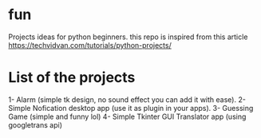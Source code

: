# fun
Projects ideas for python beginners. 
this repo is inspired from this article https://techvidvan.com/tutorials/python-projects/

# List of the projects
1- Alarm (simple tk design, no sound effect you can add it with ease).
2- Simple Nofication desktop app (use it as plugin in your apps).
3- Guessing Game (simple and funny lol)
4- Simple Tkinter GUI Translator app (using googletrans api) 
